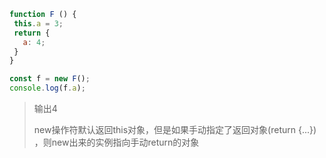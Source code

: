 ```js
function F () {
 this.a = 3;
 return {
   a: 4;
 }
}

const f = new F();
console.log(f.a);
```

> 输出4
>
> new操作符默认返回this对象，但是如果手动指定了返回对象(return {...}) ，则new出来的实例指向手动return的对象